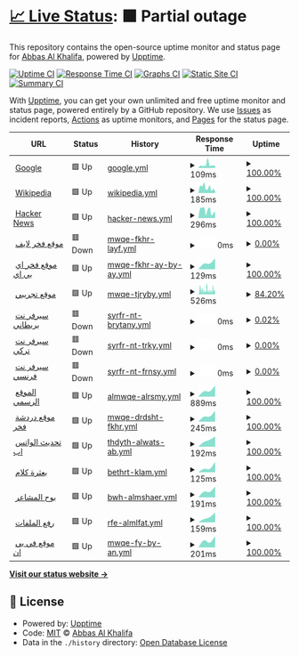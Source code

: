 # [📈 Live Status](https://info-devf5r.github.io/VPN): <!--live status--> **🟧 Partial outage**

This repository contains the open-source uptime monitor and status page for [Abbas Al Khalifa](http://www.devf5r.com/), powered by [Upptime](https://github.com/upptime/upptime).

[![Uptime CI](https://github.com/info-devf5r/VPN/workflows/Uptime%20CI/badge.svg)](https://github.com/info-devf5r/VPN/actions?query=workflow%3A%22Uptime+CI%22)
[![Response Time CI](https://github.com/info-devf5r/VPN/workflows/Response%20Time%20CI/badge.svg)](https://github.com/info-devf5r/VPN/actions?query=workflow%3A%22Response+Time+CI%22)
[![Graphs CI](https://github.com/info-devf5r/VPN/workflows/Graphs%20CI/badge.svg)](https://github.com/info-devf5r/VPN/actions?query=workflow%3A%22Graphs+CI%22)
[![Static Site CI](https://github.com/info-devf5r/VPN/workflows/Static%20Site%20CI/badge.svg)](https://github.com/info-devf5r/VPN/actions?query=workflow%3A%22Static+Site+CI%22)
[![Summary CI](https://github.com/info-devf5r/VPN/workflows/Summary%20CI/badge.svg)](https://github.com/info-devf5r/VPN/actions?query=workflow%3A%22Summary+CI%22)

With [Upptime](https://upptime.js.org), you can get your own unlimited and free uptime monitor and status page, powered entirely by a GitHub repository. We use [Issues](https://github.com/info-devf5r/VPN/issues) as incident reports, [Actions](https://github.com/info-devf5r/VPN/actions) as uptime monitors, and [Pages](https://info-devf5r.github.io/VPN) for the status page.

<!--start: status pages-->
<!-- This summary is generated by Upptime (https://github.com/upptime/upptime) -->
<!-- Do not edit this manually, your changes will be overwritten -->
<!-- prettier-ignore -->
| URL | Status | History | Response Time | Uptime |
| --- | ------ | ------- | ------------- | ------ |
| <img alt="" src="https://icons.duckduckgo.com/ip3/www.google.com.ico" height="13"> [Google](https://www.google.com) | 🟩 Up | [google.yml](https://github.com/info-devf5r/VPN/commits/HEAD/history/google.yml) | <details><summary><img alt="Response time graph" src="./graphs/google/response-time-week.png" height="20"> 109ms</summary><br><a href="https://info-devf5r.github.io/VPN/history/google"><img alt="Response time 109" src="https://img.shields.io/endpoint?url=https%3A%2F%2Fraw.githubusercontent.com%2Finfo-devf5r%2FVPN%2FHEAD%2Fapi%2Fgoogle%2Fresponse-time.json"></a><br><a href="https://info-devf5r.github.io/VPN/history/google"><img alt="24-hour response time 76" src="https://img.shields.io/endpoint?url=https%3A%2F%2Fraw.githubusercontent.com%2Finfo-devf5r%2FVPN%2FHEAD%2Fapi%2Fgoogle%2Fresponse-time-day.json"></a><br><a href="https://info-devf5r.github.io/VPN/history/google"><img alt="7-day response time 109" src="https://img.shields.io/endpoint?url=https%3A%2F%2Fraw.githubusercontent.com%2Finfo-devf5r%2FVPN%2FHEAD%2Fapi%2Fgoogle%2Fresponse-time-week.json"></a><br><a href="https://info-devf5r.github.io/VPN/history/google"><img alt="30-day response time 109" src="https://img.shields.io/endpoint?url=https%3A%2F%2Fraw.githubusercontent.com%2Finfo-devf5r%2FVPN%2FHEAD%2Fapi%2Fgoogle%2Fresponse-time-month.json"></a><br><a href="https://info-devf5r.github.io/VPN/history/google"><img alt="1-year response time 109" src="https://img.shields.io/endpoint?url=https%3A%2F%2Fraw.githubusercontent.com%2Finfo-devf5r%2FVPN%2FHEAD%2Fapi%2Fgoogle%2Fresponse-time-year.json"></a></details> | <details><summary><a href="https://info-devf5r.github.io/VPN/history/google">100.00%</a></summary><a href="https://info-devf5r.github.io/VPN/history/google"><img alt="All-time uptime 100.00%" src="https://img.shields.io/endpoint?url=https%3A%2F%2Fraw.githubusercontent.com%2Finfo-devf5r%2FVPN%2FHEAD%2Fapi%2Fgoogle%2Fuptime.json"></a><br><a href="https://info-devf5r.github.io/VPN/history/google"><img alt="24-hour uptime 100.00%" src="https://img.shields.io/endpoint?url=https%3A%2F%2Fraw.githubusercontent.com%2Finfo-devf5r%2FVPN%2FHEAD%2Fapi%2Fgoogle%2Fuptime-day.json"></a><br><a href="https://info-devf5r.github.io/VPN/history/google"><img alt="7-day uptime 100.00%" src="https://img.shields.io/endpoint?url=https%3A%2F%2Fraw.githubusercontent.com%2Finfo-devf5r%2FVPN%2FHEAD%2Fapi%2Fgoogle%2Fuptime-week.json"></a><br><a href="https://info-devf5r.github.io/VPN/history/google"><img alt="30-day uptime 100.00%" src="https://img.shields.io/endpoint?url=https%3A%2F%2Fraw.githubusercontent.com%2Finfo-devf5r%2FVPN%2FHEAD%2Fapi%2Fgoogle%2Fuptime-month.json"></a><br><a href="https://info-devf5r.github.io/VPN/history/google"><img alt="1-year uptime 100.00%" src="https://img.shields.io/endpoint?url=https%3A%2F%2Fraw.githubusercontent.com%2Finfo-devf5r%2FVPN%2FHEAD%2Fapi%2Fgoogle%2Fuptime-year.json"></a></details>
| <img alt="" src="https://icons.duckduckgo.com/ip3/en.wikipedia.org.ico" height="13"> [Wikipedia](https://en.wikipedia.org) | 🟩 Up | [wikipedia.yml](https://github.com/info-devf5r/VPN/commits/HEAD/history/wikipedia.yml) | <details><summary><img alt="Response time graph" src="./graphs/wikipedia/response-time-week.png" height="20"> 185ms</summary><br><a href="https://info-devf5r.github.io/VPN/history/wikipedia"><img alt="Response time 185" src="https://img.shields.io/endpoint?url=https%3A%2F%2Fraw.githubusercontent.com%2Finfo-devf5r%2FVPN%2FHEAD%2Fapi%2Fwikipedia%2Fresponse-time.json"></a><br><a href="https://info-devf5r.github.io/VPN/history/wikipedia"><img alt="24-hour response time 74" src="https://img.shields.io/endpoint?url=https%3A%2F%2Fraw.githubusercontent.com%2Finfo-devf5r%2FVPN%2FHEAD%2Fapi%2Fwikipedia%2Fresponse-time-day.json"></a><br><a href="https://info-devf5r.github.io/VPN/history/wikipedia"><img alt="7-day response time 185" src="https://img.shields.io/endpoint?url=https%3A%2F%2Fraw.githubusercontent.com%2Finfo-devf5r%2FVPN%2FHEAD%2Fapi%2Fwikipedia%2Fresponse-time-week.json"></a><br><a href="https://info-devf5r.github.io/VPN/history/wikipedia"><img alt="30-day response time 185" src="https://img.shields.io/endpoint?url=https%3A%2F%2Fraw.githubusercontent.com%2Finfo-devf5r%2FVPN%2FHEAD%2Fapi%2Fwikipedia%2Fresponse-time-month.json"></a><br><a href="https://info-devf5r.github.io/VPN/history/wikipedia"><img alt="1-year response time 185" src="https://img.shields.io/endpoint?url=https%3A%2F%2Fraw.githubusercontent.com%2Finfo-devf5r%2FVPN%2FHEAD%2Fapi%2Fwikipedia%2Fresponse-time-year.json"></a></details> | <details><summary><a href="https://info-devf5r.github.io/VPN/history/wikipedia">100.00%</a></summary><a href="https://info-devf5r.github.io/VPN/history/wikipedia"><img alt="All-time uptime 100.00%" src="https://img.shields.io/endpoint?url=https%3A%2F%2Fraw.githubusercontent.com%2Finfo-devf5r%2FVPN%2FHEAD%2Fapi%2Fwikipedia%2Fuptime.json"></a><br><a href="https://info-devf5r.github.io/VPN/history/wikipedia"><img alt="24-hour uptime 100.00%" src="https://img.shields.io/endpoint?url=https%3A%2F%2Fraw.githubusercontent.com%2Finfo-devf5r%2FVPN%2FHEAD%2Fapi%2Fwikipedia%2Fuptime-day.json"></a><br><a href="https://info-devf5r.github.io/VPN/history/wikipedia"><img alt="7-day uptime 100.00%" src="https://img.shields.io/endpoint?url=https%3A%2F%2Fraw.githubusercontent.com%2Finfo-devf5r%2FVPN%2FHEAD%2Fapi%2Fwikipedia%2Fuptime-week.json"></a><br><a href="https://info-devf5r.github.io/VPN/history/wikipedia"><img alt="30-day uptime 100.00%" src="https://img.shields.io/endpoint?url=https%3A%2F%2Fraw.githubusercontent.com%2Finfo-devf5r%2FVPN%2FHEAD%2Fapi%2Fwikipedia%2Fuptime-month.json"></a><br><a href="https://info-devf5r.github.io/VPN/history/wikipedia"><img alt="1-year uptime 100.00%" src="https://img.shields.io/endpoint?url=https%3A%2F%2Fraw.githubusercontent.com%2Finfo-devf5r%2FVPN%2FHEAD%2Fapi%2Fwikipedia%2Fuptime-year.json"></a></details>
| <img alt="" src="https://icons.duckduckgo.com/ip3/news.ycombinator.com.ico" height="13"> [Hacker News](https://news.ycombinator.com) | 🟩 Up | [hacker-news.yml](https://github.com/info-devf5r/VPN/commits/HEAD/history/hacker-news.yml) | <details><summary><img alt="Response time graph" src="./graphs/hacker-news/response-time-week.png" height="20"> 296ms</summary><br><a href="https://info-devf5r.github.io/VPN/history/hacker-news"><img alt="Response time 296" src="https://img.shields.io/endpoint?url=https%3A%2F%2Fraw.githubusercontent.com%2Finfo-devf5r%2FVPN%2FHEAD%2Fapi%2Fhacker-news%2Fresponse-time.json"></a><br><a href="https://info-devf5r.github.io/VPN/history/hacker-news"><img alt="24-hour response time 269" src="https://img.shields.io/endpoint?url=https%3A%2F%2Fraw.githubusercontent.com%2Finfo-devf5r%2FVPN%2FHEAD%2Fapi%2Fhacker-news%2Fresponse-time-day.json"></a><br><a href="https://info-devf5r.github.io/VPN/history/hacker-news"><img alt="7-day response time 296" src="https://img.shields.io/endpoint?url=https%3A%2F%2Fraw.githubusercontent.com%2Finfo-devf5r%2FVPN%2FHEAD%2Fapi%2Fhacker-news%2Fresponse-time-week.json"></a><br><a href="https://info-devf5r.github.io/VPN/history/hacker-news"><img alt="30-day response time 296" src="https://img.shields.io/endpoint?url=https%3A%2F%2Fraw.githubusercontent.com%2Finfo-devf5r%2FVPN%2FHEAD%2Fapi%2Fhacker-news%2Fresponse-time-month.json"></a><br><a href="https://info-devf5r.github.io/VPN/history/hacker-news"><img alt="1-year response time 296" src="https://img.shields.io/endpoint?url=https%3A%2F%2Fraw.githubusercontent.com%2Finfo-devf5r%2FVPN%2FHEAD%2Fapi%2Fhacker-news%2Fresponse-time-year.json"></a></details> | <details><summary><a href="https://info-devf5r.github.io/VPN/history/hacker-news">100.00%</a></summary><a href="https://info-devf5r.github.io/VPN/history/hacker-news"><img alt="All-time uptime 100.00%" src="https://img.shields.io/endpoint?url=https%3A%2F%2Fraw.githubusercontent.com%2Finfo-devf5r%2FVPN%2FHEAD%2Fapi%2Fhacker-news%2Fuptime.json"></a><br><a href="https://info-devf5r.github.io/VPN/history/hacker-news"><img alt="24-hour uptime 100.00%" src="https://img.shields.io/endpoint?url=https%3A%2F%2Fraw.githubusercontent.com%2Finfo-devf5r%2FVPN%2FHEAD%2Fapi%2Fhacker-news%2Fuptime-day.json"></a><br><a href="https://info-devf5r.github.io/VPN/history/hacker-news"><img alt="7-day uptime 100.00%" src="https://img.shields.io/endpoint?url=https%3A%2F%2Fraw.githubusercontent.com%2Finfo-devf5r%2FVPN%2FHEAD%2Fapi%2Fhacker-news%2Fuptime-week.json"></a><br><a href="https://info-devf5r.github.io/VPN/history/hacker-news"><img alt="30-day uptime 100.00%" src="https://img.shields.io/endpoint?url=https%3A%2F%2Fraw.githubusercontent.com%2Finfo-devf5r%2FVPN%2FHEAD%2Fapi%2Fhacker-news%2Fuptime-month.json"></a><br><a href="https://info-devf5r.github.io/VPN/history/hacker-news"><img alt="1-year uptime 100.00%" src="https://img.shields.io/endpoint?url=https%3A%2F%2Fraw.githubusercontent.com%2Finfo-devf5r%2FVPN%2FHEAD%2Fapi%2Fhacker-news%2Fuptime-year.json"></a></details>
| <img alt="" src="https://icons.duckduckgo.com/ip3/live.devf5r.com.ico" height="13"> [موقع فخر لايف](https://live.devf5r.com) | 🟥 Down | [mwqe-fkhr-layf.yml](https://github.com/info-devf5r/VPN/commits/HEAD/history/mwqe-fkhr-layf.yml) | <details><summary><img alt="Response time graph" src="./graphs/mwqe-fkhr-layf/response-time-week.png" height="20"> 0ms</summary><br><a href="https://info-devf5r.github.io/VPN/history/mwqe-fkhr-layf"><img alt="Response time 0" src="https://img.shields.io/endpoint?url=https%3A%2F%2Fraw.githubusercontent.com%2Finfo-devf5r%2FVPN%2FHEAD%2Fapi%2Fmwqe-fkhr-layf%2Fresponse-time.json"></a><br><a href="https://info-devf5r.github.io/VPN/history/mwqe-fkhr-layf"><img alt="24-hour response time 0" src="https://img.shields.io/endpoint?url=https%3A%2F%2Fraw.githubusercontent.com%2Finfo-devf5r%2FVPN%2FHEAD%2Fapi%2Fmwqe-fkhr-layf%2Fresponse-time-day.json"></a><br><a href="https://info-devf5r.github.io/VPN/history/mwqe-fkhr-layf"><img alt="7-day response time 0" src="https://img.shields.io/endpoint?url=https%3A%2F%2Fraw.githubusercontent.com%2Finfo-devf5r%2FVPN%2FHEAD%2Fapi%2Fmwqe-fkhr-layf%2Fresponse-time-week.json"></a><br><a href="https://info-devf5r.github.io/VPN/history/mwqe-fkhr-layf"><img alt="30-day response time 0" src="https://img.shields.io/endpoint?url=https%3A%2F%2Fraw.githubusercontent.com%2Finfo-devf5r%2FVPN%2FHEAD%2Fapi%2Fmwqe-fkhr-layf%2Fresponse-time-month.json"></a><br><a href="https://info-devf5r.github.io/VPN/history/mwqe-fkhr-layf"><img alt="1-year response time 0" src="https://img.shields.io/endpoint?url=https%3A%2F%2Fraw.githubusercontent.com%2Finfo-devf5r%2FVPN%2FHEAD%2Fapi%2Fmwqe-fkhr-layf%2Fresponse-time-year.json"></a></details> | <details><summary><a href="https://info-devf5r.github.io/VPN/history/mwqe-fkhr-layf">0.00%</a></summary><a href="https://info-devf5r.github.io/VPN/history/mwqe-fkhr-layf"><img alt="All-time uptime 0.00%" src="https://img.shields.io/endpoint?url=https%3A%2F%2Fraw.githubusercontent.com%2Finfo-devf5r%2FVPN%2FHEAD%2Fapi%2Fmwqe-fkhr-layf%2Fuptime.json"></a><br><a href="https://info-devf5r.github.io/VPN/history/mwqe-fkhr-layf"><img alt="24-hour uptime 0.00%" src="https://img.shields.io/endpoint?url=https%3A%2F%2Fraw.githubusercontent.com%2Finfo-devf5r%2FVPN%2FHEAD%2Fapi%2Fmwqe-fkhr-layf%2Fuptime-day.json"></a><br><a href="https://info-devf5r.github.io/VPN/history/mwqe-fkhr-layf"><img alt="7-day uptime 0.00%" src="https://img.shields.io/endpoint?url=https%3A%2F%2Fraw.githubusercontent.com%2Finfo-devf5r%2FVPN%2FHEAD%2Fapi%2Fmwqe-fkhr-layf%2Fuptime-week.json"></a><br><a href="https://info-devf5r.github.io/VPN/history/mwqe-fkhr-layf"><img alt="30-day uptime 0.00%" src="https://img.shields.io/endpoint?url=https%3A%2F%2Fraw.githubusercontent.com%2Finfo-devf5r%2FVPN%2FHEAD%2Fapi%2Fmwqe-fkhr-layf%2Fuptime-month.json"></a><br><a href="https://info-devf5r.github.io/VPN/history/mwqe-fkhr-layf"><img alt="1-year uptime 0.00%" src="https://img.shields.io/endpoint?url=https%3A%2F%2Fraw.githubusercontent.com%2Finfo-devf5r%2FVPN%2FHEAD%2Fapi%2Fmwqe-fkhr-layf%2Fuptime-year.json"></a></details>
| <img alt="" src="https://icons.duckduckgo.com/ip3/api.devf5r.com.ico" height="13"> [موقع فخر اي بي اي](http://api.devf5r.com) | 🟩 Up | [mwqe-fkhr-ay-by-ay.yml](https://github.com/info-devf5r/VPN/commits/HEAD/history/mwqe-fkhr-ay-by-ay.yml) | <details><summary><img alt="Response time graph" src="./graphs/mwqe-fkhr-ay-by-ay/response-time-week.png" height="20"> 129ms</summary><br><a href="https://info-devf5r.github.io/VPN/history/mwqe-fkhr-ay-by-ay"><img alt="Response time 129" src="https://img.shields.io/endpoint?url=https%3A%2F%2Fraw.githubusercontent.com%2Finfo-devf5r%2FVPN%2FHEAD%2Fapi%2Fmwqe-fkhr-ay-by-ay%2Fresponse-time.json"></a><br><a href="https://info-devf5r.github.io/VPN/history/mwqe-fkhr-ay-by-ay"><img alt="24-hour response time 191" src="https://img.shields.io/endpoint?url=https%3A%2F%2Fraw.githubusercontent.com%2Finfo-devf5r%2FVPN%2FHEAD%2Fapi%2Fmwqe-fkhr-ay-by-ay%2Fresponse-time-day.json"></a><br><a href="https://info-devf5r.github.io/VPN/history/mwqe-fkhr-ay-by-ay"><img alt="7-day response time 129" src="https://img.shields.io/endpoint?url=https%3A%2F%2Fraw.githubusercontent.com%2Finfo-devf5r%2FVPN%2FHEAD%2Fapi%2Fmwqe-fkhr-ay-by-ay%2Fresponse-time-week.json"></a><br><a href="https://info-devf5r.github.io/VPN/history/mwqe-fkhr-ay-by-ay"><img alt="30-day response time 129" src="https://img.shields.io/endpoint?url=https%3A%2F%2Fraw.githubusercontent.com%2Finfo-devf5r%2FVPN%2FHEAD%2Fapi%2Fmwqe-fkhr-ay-by-ay%2Fresponse-time-month.json"></a><br><a href="https://info-devf5r.github.io/VPN/history/mwqe-fkhr-ay-by-ay"><img alt="1-year response time 129" src="https://img.shields.io/endpoint?url=https%3A%2F%2Fraw.githubusercontent.com%2Finfo-devf5r%2FVPN%2FHEAD%2Fapi%2Fmwqe-fkhr-ay-by-ay%2Fresponse-time-year.json"></a></details> | <details><summary><a href="https://info-devf5r.github.io/VPN/history/mwqe-fkhr-ay-by-ay">100.00%</a></summary><a href="https://info-devf5r.github.io/VPN/history/mwqe-fkhr-ay-by-ay"><img alt="All-time uptime 100.00%" src="https://img.shields.io/endpoint?url=https%3A%2F%2Fraw.githubusercontent.com%2Finfo-devf5r%2FVPN%2FHEAD%2Fapi%2Fmwqe-fkhr-ay-by-ay%2Fuptime.json"></a><br><a href="https://info-devf5r.github.io/VPN/history/mwqe-fkhr-ay-by-ay"><img alt="24-hour uptime 100.00%" src="https://img.shields.io/endpoint?url=https%3A%2F%2Fraw.githubusercontent.com%2Finfo-devf5r%2FVPN%2FHEAD%2Fapi%2Fmwqe-fkhr-ay-by-ay%2Fuptime-day.json"></a><br><a href="https://info-devf5r.github.io/VPN/history/mwqe-fkhr-ay-by-ay"><img alt="7-day uptime 100.00%" src="https://img.shields.io/endpoint?url=https%3A%2F%2Fraw.githubusercontent.com%2Finfo-devf5r%2FVPN%2FHEAD%2Fapi%2Fmwqe-fkhr-ay-by-ay%2Fuptime-week.json"></a><br><a href="https://info-devf5r.github.io/VPN/history/mwqe-fkhr-ay-by-ay"><img alt="30-day uptime 100.00%" src="https://img.shields.io/endpoint?url=https%3A%2F%2Fraw.githubusercontent.com%2Finfo-devf5r%2FVPN%2FHEAD%2Fapi%2Fmwqe-fkhr-ay-by-ay%2Fuptime-month.json"></a><br><a href="https://info-devf5r.github.io/VPN/history/mwqe-fkhr-ay-by-ay"><img alt="1-year uptime 100.00%" src="https://img.shields.io/endpoint?url=https%3A%2F%2Fraw.githubusercontent.com%2Finfo-devf5r%2FVPN%2FHEAD%2Fapi%2Fmwqe-fkhr-ay-by-ay%2Fuptime-year.json"></a></details>
| <img alt="" src="https://icons.duckduckgo.com/ip3/www.nulled.to.ico" height="13"> [موقع تجريبي](https://www.nulled.to) | 🟩 Up | [mwqe-tjryby.yml](https://github.com/info-devf5r/VPN/commits/HEAD/history/mwqe-tjryby.yml) | <details><summary><img alt="Response time graph" src="./graphs/mwqe-tjryby/response-time-week.png" height="20"> 526ms</summary><br><a href="https://info-devf5r.github.io/VPN/history/mwqe-tjryby"><img alt="Response time 526" src="https://img.shields.io/endpoint?url=https%3A%2F%2Fraw.githubusercontent.com%2Finfo-devf5r%2FVPN%2FHEAD%2Fapi%2Fmwqe-tjryby%2Fresponse-time.json"></a><br><a href="https://info-devf5r.github.io/VPN/history/mwqe-tjryby"><img alt="24-hour response time 508" src="https://img.shields.io/endpoint?url=https%3A%2F%2Fraw.githubusercontent.com%2Finfo-devf5r%2FVPN%2FHEAD%2Fapi%2Fmwqe-tjryby%2Fresponse-time-day.json"></a><br><a href="https://info-devf5r.github.io/VPN/history/mwqe-tjryby"><img alt="7-day response time 526" src="https://img.shields.io/endpoint?url=https%3A%2F%2Fraw.githubusercontent.com%2Finfo-devf5r%2FVPN%2FHEAD%2Fapi%2Fmwqe-tjryby%2Fresponse-time-week.json"></a><br><a href="https://info-devf5r.github.io/VPN/history/mwqe-tjryby"><img alt="30-day response time 526" src="https://img.shields.io/endpoint?url=https%3A%2F%2Fraw.githubusercontent.com%2Finfo-devf5r%2FVPN%2FHEAD%2Fapi%2Fmwqe-tjryby%2Fresponse-time-month.json"></a><br><a href="https://info-devf5r.github.io/VPN/history/mwqe-tjryby"><img alt="1-year response time 526" src="https://img.shields.io/endpoint?url=https%3A%2F%2Fraw.githubusercontent.com%2Finfo-devf5r%2FVPN%2FHEAD%2Fapi%2Fmwqe-tjryby%2Fresponse-time-year.json"></a></details> | <details><summary><a href="https://info-devf5r.github.io/VPN/history/mwqe-tjryby">84.20%</a></summary><a href="https://info-devf5r.github.io/VPN/history/mwqe-tjryby"><img alt="All-time uptime 84.20%" src="https://img.shields.io/endpoint?url=https%3A%2F%2Fraw.githubusercontent.com%2Finfo-devf5r%2FVPN%2FHEAD%2Fapi%2Fmwqe-tjryby%2Fuptime.json"></a><br><a href="https://info-devf5r.github.io/VPN/history/mwqe-tjryby"><img alt="24-hour uptime 80.17%" src="https://img.shields.io/endpoint?url=https%3A%2F%2Fraw.githubusercontent.com%2Finfo-devf5r%2FVPN%2FHEAD%2Fapi%2Fmwqe-tjryby%2Fuptime-day.json"></a><br><a href="https://info-devf5r.github.io/VPN/history/mwqe-tjryby"><img alt="7-day uptime 84.20%" src="https://img.shields.io/endpoint?url=https%3A%2F%2Fraw.githubusercontent.com%2Finfo-devf5r%2FVPN%2FHEAD%2Fapi%2Fmwqe-tjryby%2Fuptime-week.json"></a><br><a href="https://info-devf5r.github.io/VPN/history/mwqe-tjryby"><img alt="30-day uptime 84.20%" src="https://img.shields.io/endpoint?url=https%3A%2F%2Fraw.githubusercontent.com%2Finfo-devf5r%2FVPN%2FHEAD%2Fapi%2Fmwqe-tjryby%2Fuptime-month.json"></a><br><a href="https://info-devf5r.github.io/VPN/history/mwqe-tjryby"><img alt="1-year uptime 84.20%" src="https://img.shields.io/endpoint?url=https%3A%2F%2Fraw.githubusercontent.com%2Finfo-devf5r%2FVPN%2FHEAD%2Fapi%2Fmwqe-tjryby%2Fuptime-year.json"></a></details>
| <img alt="" src="https://icons.duckduckgo.com/ip3/uk.vpn.devf5r.com.ico" height="13"> [سيرفر نت بريطاني](http://uk.vpn.devf5r.com) | 🟥 Down | [syrfr-nt-brytany.yml](https://github.com/info-devf5r/VPN/commits/HEAD/history/syrfr-nt-brytany.yml) | <details><summary><img alt="Response time graph" src="./graphs/syrfr-nt-brytany/response-time-week.png" height="20"> 0ms</summary><br><a href="https://info-devf5r.github.io/VPN/history/syrfr-nt-brytany"><img alt="Response time 0" src="https://img.shields.io/endpoint?url=https%3A%2F%2Fraw.githubusercontent.com%2Finfo-devf5r%2FVPN%2FHEAD%2Fapi%2Fsyrfr-nt-brytany%2Fresponse-time.json"></a><br><a href="https://info-devf5r.github.io/VPN/history/syrfr-nt-brytany"><img alt="24-hour response time 0" src="https://img.shields.io/endpoint?url=https%3A%2F%2Fraw.githubusercontent.com%2Finfo-devf5r%2FVPN%2FHEAD%2Fapi%2Fsyrfr-nt-brytany%2Fresponse-time-day.json"></a><br><a href="https://info-devf5r.github.io/VPN/history/syrfr-nt-brytany"><img alt="7-day response time 0" src="https://img.shields.io/endpoint?url=https%3A%2F%2Fraw.githubusercontent.com%2Finfo-devf5r%2FVPN%2FHEAD%2Fapi%2Fsyrfr-nt-brytany%2Fresponse-time-week.json"></a><br><a href="https://info-devf5r.github.io/VPN/history/syrfr-nt-brytany"><img alt="30-day response time 0" src="https://img.shields.io/endpoint?url=https%3A%2F%2Fraw.githubusercontent.com%2Finfo-devf5r%2FVPN%2FHEAD%2Fapi%2Fsyrfr-nt-brytany%2Fresponse-time-month.json"></a><br><a href="https://info-devf5r.github.io/VPN/history/syrfr-nt-brytany"><img alt="1-year response time 0" src="https://img.shields.io/endpoint?url=https%3A%2F%2Fraw.githubusercontent.com%2Finfo-devf5r%2FVPN%2FHEAD%2Fapi%2Fsyrfr-nt-brytany%2Fresponse-time-year.json"></a></details> | <details><summary><a href="https://info-devf5r.github.io/VPN/history/syrfr-nt-brytany">0.02%</a></summary><a href="https://info-devf5r.github.io/VPN/history/syrfr-nt-brytany"><img alt="All-time uptime 0.02%" src="https://img.shields.io/endpoint?url=https%3A%2F%2Fraw.githubusercontent.com%2Finfo-devf5r%2FVPN%2FHEAD%2Fapi%2Fsyrfr-nt-brytany%2Fuptime.json"></a><br><a href="https://info-devf5r.github.io/VPN/history/syrfr-nt-brytany"><img alt="24-hour uptime 0.00%" src="https://img.shields.io/endpoint?url=https%3A%2F%2Fraw.githubusercontent.com%2Finfo-devf5r%2FVPN%2FHEAD%2Fapi%2Fsyrfr-nt-brytany%2Fuptime-day.json"></a><br><a href="https://info-devf5r.github.io/VPN/history/syrfr-nt-brytany"><img alt="7-day uptime 0.02%" src="https://img.shields.io/endpoint?url=https%3A%2F%2Fraw.githubusercontent.com%2Finfo-devf5r%2FVPN%2FHEAD%2Fapi%2Fsyrfr-nt-brytany%2Fuptime-week.json"></a><br><a href="https://info-devf5r.github.io/VPN/history/syrfr-nt-brytany"><img alt="30-day uptime 0.02%" src="https://img.shields.io/endpoint?url=https%3A%2F%2Fraw.githubusercontent.com%2Finfo-devf5r%2FVPN%2FHEAD%2Fapi%2Fsyrfr-nt-brytany%2Fuptime-month.json"></a><br><a href="https://info-devf5r.github.io/VPN/history/syrfr-nt-brytany"><img alt="1-year uptime 0.02%" src="https://img.shields.io/endpoint?url=https%3A%2F%2Fraw.githubusercontent.com%2Finfo-devf5r%2FVPN%2FHEAD%2Fapi%2Fsyrfr-nt-brytany%2Fuptime-year.json"></a></details>
| <img alt="" src="https://icons.duckduckgo.com/ip3/tr.vpn.devf5r.com.ico" height="13"> [سيرفر نت تركي](http://tr.vpn.devf5r.com) | 🟥 Down | [syrfr-nt-trky.yml](https://github.com/info-devf5r/VPN/commits/HEAD/history/syrfr-nt-trky.yml) | <details><summary><img alt="Response time graph" src="./graphs/syrfr-nt-trky/response-time-week.png" height="20"> 0ms</summary><br><a href="https://info-devf5r.github.io/VPN/history/syrfr-nt-trky"><img alt="Response time 0" src="https://img.shields.io/endpoint?url=https%3A%2F%2Fraw.githubusercontent.com%2Finfo-devf5r%2FVPN%2FHEAD%2Fapi%2Fsyrfr-nt-trky%2Fresponse-time.json"></a><br><a href="https://info-devf5r.github.io/VPN/history/syrfr-nt-trky"><img alt="24-hour response time 0" src="https://img.shields.io/endpoint?url=https%3A%2F%2Fraw.githubusercontent.com%2Finfo-devf5r%2FVPN%2FHEAD%2Fapi%2Fsyrfr-nt-trky%2Fresponse-time-day.json"></a><br><a href="https://info-devf5r.github.io/VPN/history/syrfr-nt-trky"><img alt="7-day response time 0" src="https://img.shields.io/endpoint?url=https%3A%2F%2Fraw.githubusercontent.com%2Finfo-devf5r%2FVPN%2FHEAD%2Fapi%2Fsyrfr-nt-trky%2Fresponse-time-week.json"></a><br><a href="https://info-devf5r.github.io/VPN/history/syrfr-nt-trky"><img alt="30-day response time 0" src="https://img.shields.io/endpoint?url=https%3A%2F%2Fraw.githubusercontent.com%2Finfo-devf5r%2FVPN%2FHEAD%2Fapi%2Fsyrfr-nt-trky%2Fresponse-time-month.json"></a><br><a href="https://info-devf5r.github.io/VPN/history/syrfr-nt-trky"><img alt="1-year response time 0" src="https://img.shields.io/endpoint?url=https%3A%2F%2Fraw.githubusercontent.com%2Finfo-devf5r%2FVPN%2FHEAD%2Fapi%2Fsyrfr-nt-trky%2Fresponse-time-year.json"></a></details> | <details><summary><a href="https://info-devf5r.github.io/VPN/history/syrfr-nt-trky">0.00%</a></summary><a href="https://info-devf5r.github.io/VPN/history/syrfr-nt-trky"><img alt="All-time uptime 0.00%" src="https://img.shields.io/endpoint?url=https%3A%2F%2Fraw.githubusercontent.com%2Finfo-devf5r%2FVPN%2FHEAD%2Fapi%2Fsyrfr-nt-trky%2Fuptime.json"></a><br><a href="https://info-devf5r.github.io/VPN/history/syrfr-nt-trky"><img alt="24-hour uptime 0.00%" src="https://img.shields.io/endpoint?url=https%3A%2F%2Fraw.githubusercontent.com%2Finfo-devf5r%2FVPN%2FHEAD%2Fapi%2Fsyrfr-nt-trky%2Fuptime-day.json"></a><br><a href="https://info-devf5r.github.io/VPN/history/syrfr-nt-trky"><img alt="7-day uptime 0.00%" src="https://img.shields.io/endpoint?url=https%3A%2F%2Fraw.githubusercontent.com%2Finfo-devf5r%2FVPN%2FHEAD%2Fapi%2Fsyrfr-nt-trky%2Fuptime-week.json"></a><br><a href="https://info-devf5r.github.io/VPN/history/syrfr-nt-trky"><img alt="30-day uptime 0.00%" src="https://img.shields.io/endpoint?url=https%3A%2F%2Fraw.githubusercontent.com%2Finfo-devf5r%2FVPN%2FHEAD%2Fapi%2Fsyrfr-nt-trky%2Fuptime-month.json"></a><br><a href="https://info-devf5r.github.io/VPN/history/syrfr-nt-trky"><img alt="1-year uptime 0.00%" src="https://img.shields.io/endpoint?url=https%3A%2F%2Fraw.githubusercontent.com%2Finfo-devf5r%2FVPN%2FHEAD%2Fapi%2Fsyrfr-nt-trky%2Fuptime-year.json"></a></details>
| <img alt="" src="https://icons.duckduckgo.com/ip3/fr.vpn.devf5r.com.ico" height="13"> [سيرفر نت فرنسي](http://fr.vpn.devf5r.com) | 🟥 Down | [syrfr-nt-frnsy.yml](https://github.com/info-devf5r/VPN/commits/HEAD/history/syrfr-nt-frnsy.yml) | <details><summary><img alt="Response time graph" src="./graphs/syrfr-nt-frnsy/response-time-week.png" height="20"> 0ms</summary><br><a href="https://info-devf5r.github.io/VPN/history/syrfr-nt-frnsy"><img alt="Response time 0" src="https://img.shields.io/endpoint?url=https%3A%2F%2Fraw.githubusercontent.com%2Finfo-devf5r%2FVPN%2FHEAD%2Fapi%2Fsyrfr-nt-frnsy%2Fresponse-time.json"></a><br><a href="https://info-devf5r.github.io/VPN/history/syrfr-nt-frnsy"><img alt="24-hour response time 0" src="https://img.shields.io/endpoint?url=https%3A%2F%2Fraw.githubusercontent.com%2Finfo-devf5r%2FVPN%2FHEAD%2Fapi%2Fsyrfr-nt-frnsy%2Fresponse-time-day.json"></a><br><a href="https://info-devf5r.github.io/VPN/history/syrfr-nt-frnsy"><img alt="7-day response time 0" src="https://img.shields.io/endpoint?url=https%3A%2F%2Fraw.githubusercontent.com%2Finfo-devf5r%2FVPN%2FHEAD%2Fapi%2Fsyrfr-nt-frnsy%2Fresponse-time-week.json"></a><br><a href="https://info-devf5r.github.io/VPN/history/syrfr-nt-frnsy"><img alt="30-day response time 0" src="https://img.shields.io/endpoint?url=https%3A%2F%2Fraw.githubusercontent.com%2Finfo-devf5r%2FVPN%2FHEAD%2Fapi%2Fsyrfr-nt-frnsy%2Fresponse-time-month.json"></a><br><a href="https://info-devf5r.github.io/VPN/history/syrfr-nt-frnsy"><img alt="1-year response time 0" src="https://img.shields.io/endpoint?url=https%3A%2F%2Fraw.githubusercontent.com%2Finfo-devf5r%2FVPN%2FHEAD%2Fapi%2Fsyrfr-nt-frnsy%2Fresponse-time-year.json"></a></details> | <details><summary><a href="https://info-devf5r.github.io/VPN/history/syrfr-nt-frnsy">0.00%</a></summary><a href="https://info-devf5r.github.io/VPN/history/syrfr-nt-frnsy"><img alt="All-time uptime 0.00%" src="https://img.shields.io/endpoint?url=https%3A%2F%2Fraw.githubusercontent.com%2Finfo-devf5r%2FVPN%2FHEAD%2Fapi%2Fsyrfr-nt-frnsy%2Fuptime.json"></a><br><a href="https://info-devf5r.github.io/VPN/history/syrfr-nt-frnsy"><img alt="24-hour uptime 0.00%" src="https://img.shields.io/endpoint?url=https%3A%2F%2Fraw.githubusercontent.com%2Finfo-devf5r%2FVPN%2FHEAD%2Fapi%2Fsyrfr-nt-frnsy%2Fuptime-day.json"></a><br><a href="https://info-devf5r.github.io/VPN/history/syrfr-nt-frnsy"><img alt="7-day uptime 0.00%" src="https://img.shields.io/endpoint?url=https%3A%2F%2Fraw.githubusercontent.com%2Finfo-devf5r%2FVPN%2FHEAD%2Fapi%2Fsyrfr-nt-frnsy%2Fuptime-week.json"></a><br><a href="https://info-devf5r.github.io/VPN/history/syrfr-nt-frnsy"><img alt="30-day uptime 0.00%" src="https://img.shields.io/endpoint?url=https%3A%2F%2Fraw.githubusercontent.com%2Finfo-devf5r%2FVPN%2FHEAD%2Fapi%2Fsyrfr-nt-frnsy%2Fuptime-month.json"></a><br><a href="https://info-devf5r.github.io/VPN/history/syrfr-nt-frnsy"><img alt="1-year uptime 0.00%" src="https://img.shields.io/endpoint?url=https%3A%2F%2Fraw.githubusercontent.com%2Finfo-devf5r%2FVPN%2FHEAD%2Fapi%2Fsyrfr-nt-frnsy%2Fuptime-year.json"></a></details>
| <img alt="" src="https://icons.duckduckgo.com/ip3/devf5r.com.ico" height="13"> [الموقع الرسمي](https://devf5r.com) | 🟩 Up | [almwqe-alrsmy.yml](https://github.com/info-devf5r/VPN/commits/HEAD/history/almwqe-alrsmy.yml) | <details><summary><img alt="Response time graph" src="./graphs/almwqe-alrsmy/response-time-week.png" height="20"> 889ms</summary><br><a href="https://info-devf5r.github.io/VPN/history/almwqe-alrsmy"><img alt="Response time 889" src="https://img.shields.io/endpoint?url=https%3A%2F%2Fraw.githubusercontent.com%2Finfo-devf5r%2FVPN%2FHEAD%2Fapi%2Falmwqe-alrsmy%2Fresponse-time.json"></a><br><a href="https://info-devf5r.github.io/VPN/history/almwqe-alrsmy"><img alt="24-hour response time 1362" src="https://img.shields.io/endpoint?url=https%3A%2F%2Fraw.githubusercontent.com%2Finfo-devf5r%2FVPN%2FHEAD%2Fapi%2Falmwqe-alrsmy%2Fresponse-time-day.json"></a><br><a href="https://info-devf5r.github.io/VPN/history/almwqe-alrsmy"><img alt="7-day response time 889" src="https://img.shields.io/endpoint?url=https%3A%2F%2Fraw.githubusercontent.com%2Finfo-devf5r%2FVPN%2FHEAD%2Fapi%2Falmwqe-alrsmy%2Fresponse-time-week.json"></a><br><a href="https://info-devf5r.github.io/VPN/history/almwqe-alrsmy"><img alt="30-day response time 889" src="https://img.shields.io/endpoint?url=https%3A%2F%2Fraw.githubusercontent.com%2Finfo-devf5r%2FVPN%2FHEAD%2Fapi%2Falmwqe-alrsmy%2Fresponse-time-month.json"></a><br><a href="https://info-devf5r.github.io/VPN/history/almwqe-alrsmy"><img alt="1-year response time 889" src="https://img.shields.io/endpoint?url=https%3A%2F%2Fraw.githubusercontent.com%2Finfo-devf5r%2FVPN%2FHEAD%2Fapi%2Falmwqe-alrsmy%2Fresponse-time-year.json"></a></details> | <details><summary><a href="https://info-devf5r.github.io/VPN/history/almwqe-alrsmy">100.00%</a></summary><a href="https://info-devf5r.github.io/VPN/history/almwqe-alrsmy"><img alt="All-time uptime 100.00%" src="https://img.shields.io/endpoint?url=https%3A%2F%2Fraw.githubusercontent.com%2Finfo-devf5r%2FVPN%2FHEAD%2Fapi%2Falmwqe-alrsmy%2Fuptime.json"></a><br><a href="https://info-devf5r.github.io/VPN/history/almwqe-alrsmy"><img alt="24-hour uptime 100.00%" src="https://img.shields.io/endpoint?url=https%3A%2F%2Fraw.githubusercontent.com%2Finfo-devf5r%2FVPN%2FHEAD%2Fapi%2Falmwqe-alrsmy%2Fuptime-day.json"></a><br><a href="https://info-devf5r.github.io/VPN/history/almwqe-alrsmy"><img alt="7-day uptime 100.00%" src="https://img.shields.io/endpoint?url=https%3A%2F%2Fraw.githubusercontent.com%2Finfo-devf5r%2FVPN%2FHEAD%2Fapi%2Falmwqe-alrsmy%2Fuptime-week.json"></a><br><a href="https://info-devf5r.github.io/VPN/history/almwqe-alrsmy"><img alt="30-day uptime 100.00%" src="https://img.shields.io/endpoint?url=https%3A%2F%2Fraw.githubusercontent.com%2Finfo-devf5r%2FVPN%2FHEAD%2Fapi%2Falmwqe-alrsmy%2Fuptime-month.json"></a><br><a href="https://info-devf5r.github.io/VPN/history/almwqe-alrsmy"><img alt="1-year uptime 100.00%" src="https://img.shields.io/endpoint?url=https%3A%2F%2Fraw.githubusercontent.com%2Finfo-devf5r%2FVPN%2FHEAD%2Fapi%2Falmwqe-alrsmy%2Fuptime-year.json"></a></details>
| <img alt="" src="https://icons.duckduckgo.com/ip3/chat.devf5r.com.ico" height="13"> [موقع دردشة فخر](https://chat.devf5r.com) | 🟩 Up | [mwqe-drdsht-fkhr.yml](https://github.com/info-devf5r/VPN/commits/HEAD/history/mwqe-drdsht-fkhr.yml) | <details><summary><img alt="Response time graph" src="./graphs/mwqe-drdsht-fkhr/response-time-week.png" height="20"> 245ms</summary><br><a href="https://info-devf5r.github.io/VPN/history/mwqe-drdsht-fkhr"><img alt="Response time 245" src="https://img.shields.io/endpoint?url=https%3A%2F%2Fraw.githubusercontent.com%2Finfo-devf5r%2FVPN%2FHEAD%2Fapi%2Fmwqe-drdsht-fkhr%2Fresponse-time.json"></a><br><a href="https://info-devf5r.github.io/VPN/history/mwqe-drdsht-fkhr"><img alt="24-hour response time 380" src="https://img.shields.io/endpoint?url=https%3A%2F%2Fraw.githubusercontent.com%2Finfo-devf5r%2FVPN%2FHEAD%2Fapi%2Fmwqe-drdsht-fkhr%2Fresponse-time-day.json"></a><br><a href="https://info-devf5r.github.io/VPN/history/mwqe-drdsht-fkhr"><img alt="7-day response time 245" src="https://img.shields.io/endpoint?url=https%3A%2F%2Fraw.githubusercontent.com%2Finfo-devf5r%2FVPN%2FHEAD%2Fapi%2Fmwqe-drdsht-fkhr%2Fresponse-time-week.json"></a><br><a href="https://info-devf5r.github.io/VPN/history/mwqe-drdsht-fkhr"><img alt="30-day response time 245" src="https://img.shields.io/endpoint?url=https%3A%2F%2Fraw.githubusercontent.com%2Finfo-devf5r%2FVPN%2FHEAD%2Fapi%2Fmwqe-drdsht-fkhr%2Fresponse-time-month.json"></a><br><a href="https://info-devf5r.github.io/VPN/history/mwqe-drdsht-fkhr"><img alt="1-year response time 245" src="https://img.shields.io/endpoint?url=https%3A%2F%2Fraw.githubusercontent.com%2Finfo-devf5r%2FVPN%2FHEAD%2Fapi%2Fmwqe-drdsht-fkhr%2Fresponse-time-year.json"></a></details> | <details><summary><a href="https://info-devf5r.github.io/VPN/history/mwqe-drdsht-fkhr">100.00%</a></summary><a href="https://info-devf5r.github.io/VPN/history/mwqe-drdsht-fkhr"><img alt="All-time uptime 100.00%" src="https://img.shields.io/endpoint?url=https%3A%2F%2Fraw.githubusercontent.com%2Finfo-devf5r%2FVPN%2FHEAD%2Fapi%2Fmwqe-drdsht-fkhr%2Fuptime.json"></a><br><a href="https://info-devf5r.github.io/VPN/history/mwqe-drdsht-fkhr"><img alt="24-hour uptime 100.00%" src="https://img.shields.io/endpoint?url=https%3A%2F%2Fraw.githubusercontent.com%2Finfo-devf5r%2FVPN%2FHEAD%2Fapi%2Fmwqe-drdsht-fkhr%2Fuptime-day.json"></a><br><a href="https://info-devf5r.github.io/VPN/history/mwqe-drdsht-fkhr"><img alt="7-day uptime 100.00%" src="https://img.shields.io/endpoint?url=https%3A%2F%2Fraw.githubusercontent.com%2Finfo-devf5r%2FVPN%2FHEAD%2Fapi%2Fmwqe-drdsht-fkhr%2Fuptime-week.json"></a><br><a href="https://info-devf5r.github.io/VPN/history/mwqe-drdsht-fkhr"><img alt="30-day uptime 100.00%" src="https://img.shields.io/endpoint?url=https%3A%2F%2Fraw.githubusercontent.com%2Finfo-devf5r%2FVPN%2FHEAD%2Fapi%2Fmwqe-drdsht-fkhr%2Fuptime-month.json"></a><br><a href="https://info-devf5r.github.io/VPN/history/mwqe-drdsht-fkhr"><img alt="1-year uptime 100.00%" src="https://img.shields.io/endpoint?url=https%3A%2F%2Fraw.githubusercontent.com%2Finfo-devf5r%2FVPN%2FHEAD%2Fapi%2Fmwqe-drdsht-fkhr%2Fuptime-year.json"></a></details>
| <img alt="" src="https://icons.duckduckgo.com/ip3/update.devf5r.com.ico" height="13"> [تحديث الواتس اب](https://update.devf5r.com) | 🟩 Up | [thdyth-alwats-ab.yml](https://github.com/info-devf5r/VPN/commits/HEAD/history/thdyth-alwats-ab.yml) | <details><summary><img alt="Response time graph" src="./graphs/thdyth-alwats-ab/response-time-week.png" height="20"> 192ms</summary><br><a href="https://info-devf5r.github.io/VPN/history/thdyth-alwats-ab"><img alt="Response time 192" src="https://img.shields.io/endpoint?url=https%3A%2F%2Fraw.githubusercontent.com%2Finfo-devf5r%2FVPN%2FHEAD%2Fapi%2Fthdyth-alwats-ab%2Fresponse-time.json"></a><br><a href="https://info-devf5r.github.io/VPN/history/thdyth-alwats-ab"><img alt="24-hour response time 271" src="https://img.shields.io/endpoint?url=https%3A%2F%2Fraw.githubusercontent.com%2Finfo-devf5r%2FVPN%2FHEAD%2Fapi%2Fthdyth-alwats-ab%2Fresponse-time-day.json"></a><br><a href="https://info-devf5r.github.io/VPN/history/thdyth-alwats-ab"><img alt="7-day response time 192" src="https://img.shields.io/endpoint?url=https%3A%2F%2Fraw.githubusercontent.com%2Finfo-devf5r%2FVPN%2FHEAD%2Fapi%2Fthdyth-alwats-ab%2Fresponse-time-week.json"></a><br><a href="https://info-devf5r.github.io/VPN/history/thdyth-alwats-ab"><img alt="30-day response time 192" src="https://img.shields.io/endpoint?url=https%3A%2F%2Fraw.githubusercontent.com%2Finfo-devf5r%2FVPN%2FHEAD%2Fapi%2Fthdyth-alwats-ab%2Fresponse-time-month.json"></a><br><a href="https://info-devf5r.github.io/VPN/history/thdyth-alwats-ab"><img alt="1-year response time 192" src="https://img.shields.io/endpoint?url=https%3A%2F%2Fraw.githubusercontent.com%2Finfo-devf5r%2FVPN%2FHEAD%2Fapi%2Fthdyth-alwats-ab%2Fresponse-time-year.json"></a></details> | <details><summary><a href="https://info-devf5r.github.io/VPN/history/thdyth-alwats-ab">100.00%</a></summary><a href="https://info-devf5r.github.io/VPN/history/thdyth-alwats-ab"><img alt="All-time uptime 100.00%" src="https://img.shields.io/endpoint?url=https%3A%2F%2Fraw.githubusercontent.com%2Finfo-devf5r%2FVPN%2FHEAD%2Fapi%2Fthdyth-alwats-ab%2Fuptime.json"></a><br><a href="https://info-devf5r.github.io/VPN/history/thdyth-alwats-ab"><img alt="24-hour uptime 100.00%" src="https://img.shields.io/endpoint?url=https%3A%2F%2Fraw.githubusercontent.com%2Finfo-devf5r%2FVPN%2FHEAD%2Fapi%2Fthdyth-alwats-ab%2Fuptime-day.json"></a><br><a href="https://info-devf5r.github.io/VPN/history/thdyth-alwats-ab"><img alt="7-day uptime 100.00%" src="https://img.shields.io/endpoint?url=https%3A%2F%2Fraw.githubusercontent.com%2Finfo-devf5r%2FVPN%2FHEAD%2Fapi%2Fthdyth-alwats-ab%2Fuptime-week.json"></a><br><a href="https://info-devf5r.github.io/VPN/history/thdyth-alwats-ab"><img alt="30-day uptime 100.00%" src="https://img.shields.io/endpoint?url=https%3A%2F%2Fraw.githubusercontent.com%2Finfo-devf5r%2FVPN%2FHEAD%2Fapi%2Fthdyth-alwats-ab%2Fuptime-month.json"></a><br><a href="https://info-devf5r.github.io/VPN/history/thdyth-alwats-ab"><img alt="1-year uptime 100.00%" src="https://img.shields.io/endpoint?url=https%3A%2F%2Fraw.githubusercontent.com%2Finfo-devf5r%2FVPN%2FHEAD%2Fapi%2Fthdyth-alwats-ab%2Fuptime-year.json"></a></details>
| <img alt="" src="https://icons.duckduckgo.com/ip3/kalam.devf5r.com.ico" height="13"> [بعثرة كلام](https://kalam.devf5r.com) | 🟩 Up | [bethrt-klam.yml](https://github.com/info-devf5r/VPN/commits/HEAD/history/bethrt-klam.yml) | <details><summary><img alt="Response time graph" src="./graphs/bethrt-klam/response-time-week.png" height="20"> 125ms</summary><br><a href="https://info-devf5r.github.io/VPN/history/bethrt-klam"><img alt="Response time 125" src="https://img.shields.io/endpoint?url=https%3A%2F%2Fraw.githubusercontent.com%2Finfo-devf5r%2FVPN%2FHEAD%2Fapi%2Fbethrt-klam%2Fresponse-time.json"></a><br><a href="https://info-devf5r.github.io/VPN/history/bethrt-klam"><img alt="24-hour response time 229" src="https://img.shields.io/endpoint?url=https%3A%2F%2Fraw.githubusercontent.com%2Finfo-devf5r%2FVPN%2FHEAD%2Fapi%2Fbethrt-klam%2Fresponse-time-day.json"></a><br><a href="https://info-devf5r.github.io/VPN/history/bethrt-klam"><img alt="7-day response time 125" src="https://img.shields.io/endpoint?url=https%3A%2F%2Fraw.githubusercontent.com%2Finfo-devf5r%2FVPN%2FHEAD%2Fapi%2Fbethrt-klam%2Fresponse-time-week.json"></a><br><a href="https://info-devf5r.github.io/VPN/history/bethrt-klam"><img alt="30-day response time 125" src="https://img.shields.io/endpoint?url=https%3A%2F%2Fraw.githubusercontent.com%2Finfo-devf5r%2FVPN%2FHEAD%2Fapi%2Fbethrt-klam%2Fresponse-time-month.json"></a><br><a href="https://info-devf5r.github.io/VPN/history/bethrt-klam"><img alt="1-year response time 125" src="https://img.shields.io/endpoint?url=https%3A%2F%2Fraw.githubusercontent.com%2Finfo-devf5r%2FVPN%2FHEAD%2Fapi%2Fbethrt-klam%2Fresponse-time-year.json"></a></details> | <details><summary><a href="https://info-devf5r.github.io/VPN/history/bethrt-klam">100.00%</a></summary><a href="https://info-devf5r.github.io/VPN/history/bethrt-klam"><img alt="All-time uptime 100.00%" src="https://img.shields.io/endpoint?url=https%3A%2F%2Fraw.githubusercontent.com%2Finfo-devf5r%2FVPN%2FHEAD%2Fapi%2Fbethrt-klam%2Fuptime.json"></a><br><a href="https://info-devf5r.github.io/VPN/history/bethrt-klam"><img alt="24-hour uptime 100.00%" src="https://img.shields.io/endpoint?url=https%3A%2F%2Fraw.githubusercontent.com%2Finfo-devf5r%2FVPN%2FHEAD%2Fapi%2Fbethrt-klam%2Fuptime-day.json"></a><br><a href="https://info-devf5r.github.io/VPN/history/bethrt-klam"><img alt="7-day uptime 100.00%" src="https://img.shields.io/endpoint?url=https%3A%2F%2Fraw.githubusercontent.com%2Finfo-devf5r%2FVPN%2FHEAD%2Fapi%2Fbethrt-klam%2Fuptime-week.json"></a><br><a href="https://info-devf5r.github.io/VPN/history/bethrt-klam"><img alt="30-day uptime 100.00%" src="https://img.shields.io/endpoint?url=https%3A%2F%2Fraw.githubusercontent.com%2Finfo-devf5r%2FVPN%2FHEAD%2Fapi%2Fbethrt-klam%2Fuptime-month.json"></a><br><a href="https://info-devf5r.github.io/VPN/history/bethrt-klam"><img alt="1-year uptime 100.00%" src="https://img.shields.io/endpoint?url=https%3A%2F%2Fraw.githubusercontent.com%2Finfo-devf5r%2FVPN%2FHEAD%2Fapi%2Fbethrt-klam%2Fuptime-year.json"></a></details>
| <img alt="" src="https://icons.duckduckgo.com/ip3/quotes.devf5r.com.ico" height="13"> [بوح المشاعر](https://quotes.devf5r.com) | 🟩 Up | [bwh-almshaer.yml](https://github.com/info-devf5r/VPN/commits/HEAD/history/bwh-almshaer.yml) | <details><summary><img alt="Response time graph" src="./graphs/bwh-almshaer/response-time-week.png" height="20"> 191ms</summary><br><a href="https://info-devf5r.github.io/VPN/history/bwh-almshaer"><img alt="Response time 191" src="https://img.shields.io/endpoint?url=https%3A%2F%2Fraw.githubusercontent.com%2Finfo-devf5r%2FVPN%2FHEAD%2Fapi%2Fbwh-almshaer%2Fresponse-time.json"></a><br><a href="https://info-devf5r.github.io/VPN/history/bwh-almshaer"><img alt="24-hour response time 285" src="https://img.shields.io/endpoint?url=https%3A%2F%2Fraw.githubusercontent.com%2Finfo-devf5r%2FVPN%2FHEAD%2Fapi%2Fbwh-almshaer%2Fresponse-time-day.json"></a><br><a href="https://info-devf5r.github.io/VPN/history/bwh-almshaer"><img alt="7-day response time 191" src="https://img.shields.io/endpoint?url=https%3A%2F%2Fraw.githubusercontent.com%2Finfo-devf5r%2FVPN%2FHEAD%2Fapi%2Fbwh-almshaer%2Fresponse-time-week.json"></a><br><a href="https://info-devf5r.github.io/VPN/history/bwh-almshaer"><img alt="30-day response time 191" src="https://img.shields.io/endpoint?url=https%3A%2F%2Fraw.githubusercontent.com%2Finfo-devf5r%2FVPN%2FHEAD%2Fapi%2Fbwh-almshaer%2Fresponse-time-month.json"></a><br><a href="https://info-devf5r.github.io/VPN/history/bwh-almshaer"><img alt="1-year response time 191" src="https://img.shields.io/endpoint?url=https%3A%2F%2Fraw.githubusercontent.com%2Finfo-devf5r%2FVPN%2FHEAD%2Fapi%2Fbwh-almshaer%2Fresponse-time-year.json"></a></details> | <details><summary><a href="https://info-devf5r.github.io/VPN/history/bwh-almshaer">100.00%</a></summary><a href="https://info-devf5r.github.io/VPN/history/bwh-almshaer"><img alt="All-time uptime 100.00%" src="https://img.shields.io/endpoint?url=https%3A%2F%2Fraw.githubusercontent.com%2Finfo-devf5r%2FVPN%2FHEAD%2Fapi%2Fbwh-almshaer%2Fuptime.json"></a><br><a href="https://info-devf5r.github.io/VPN/history/bwh-almshaer"><img alt="24-hour uptime 100.00%" src="https://img.shields.io/endpoint?url=https%3A%2F%2Fraw.githubusercontent.com%2Finfo-devf5r%2FVPN%2FHEAD%2Fapi%2Fbwh-almshaer%2Fuptime-day.json"></a><br><a href="https://info-devf5r.github.io/VPN/history/bwh-almshaer"><img alt="7-day uptime 100.00%" src="https://img.shields.io/endpoint?url=https%3A%2F%2Fraw.githubusercontent.com%2Finfo-devf5r%2FVPN%2FHEAD%2Fapi%2Fbwh-almshaer%2Fuptime-week.json"></a><br><a href="https://info-devf5r.github.io/VPN/history/bwh-almshaer"><img alt="30-day uptime 100.00%" src="https://img.shields.io/endpoint?url=https%3A%2F%2Fraw.githubusercontent.com%2Finfo-devf5r%2FVPN%2FHEAD%2Fapi%2Fbwh-almshaer%2Fuptime-month.json"></a><br><a href="https://info-devf5r.github.io/VPN/history/bwh-almshaer"><img alt="1-year uptime 100.00%" src="https://img.shields.io/endpoint?url=https%3A%2F%2Fraw.githubusercontent.com%2Finfo-devf5r%2FVPN%2FHEAD%2Fapi%2Fbwh-almshaer%2Fuptime-year.json"></a></details>
| <img alt="" src="https://icons.duckduckgo.com/ip3/up.devf5r.com.ico" height="13"> [رفع الملفات](https://up.devf5r.com) | 🟩 Up | [rfe-almlfat.yml](https://github.com/info-devf5r/VPN/commits/HEAD/history/rfe-almlfat.yml) | <details><summary><img alt="Response time graph" src="./graphs/rfe-almlfat/response-time-week.png" height="20"> 159ms</summary><br><a href="https://info-devf5r.github.io/VPN/history/rfe-almlfat"><img alt="Response time 159" src="https://img.shields.io/endpoint?url=https%3A%2F%2Fraw.githubusercontent.com%2Finfo-devf5r%2FVPN%2FHEAD%2Fapi%2Frfe-almlfat%2Fresponse-time.json"></a><br><a href="https://info-devf5r.github.io/VPN/history/rfe-almlfat"><img alt="24-hour response time 260" src="https://img.shields.io/endpoint?url=https%3A%2F%2Fraw.githubusercontent.com%2Finfo-devf5r%2FVPN%2FHEAD%2Fapi%2Frfe-almlfat%2Fresponse-time-day.json"></a><br><a href="https://info-devf5r.github.io/VPN/history/rfe-almlfat"><img alt="7-day response time 159" src="https://img.shields.io/endpoint?url=https%3A%2F%2Fraw.githubusercontent.com%2Finfo-devf5r%2FVPN%2FHEAD%2Fapi%2Frfe-almlfat%2Fresponse-time-week.json"></a><br><a href="https://info-devf5r.github.io/VPN/history/rfe-almlfat"><img alt="30-day response time 159" src="https://img.shields.io/endpoint?url=https%3A%2F%2Fraw.githubusercontent.com%2Finfo-devf5r%2FVPN%2FHEAD%2Fapi%2Frfe-almlfat%2Fresponse-time-month.json"></a><br><a href="https://info-devf5r.github.io/VPN/history/rfe-almlfat"><img alt="1-year response time 159" src="https://img.shields.io/endpoint?url=https%3A%2F%2Fraw.githubusercontent.com%2Finfo-devf5r%2FVPN%2FHEAD%2Fapi%2Frfe-almlfat%2Fresponse-time-year.json"></a></details> | <details><summary><a href="https://info-devf5r.github.io/VPN/history/rfe-almlfat">100.00%</a></summary><a href="https://info-devf5r.github.io/VPN/history/rfe-almlfat"><img alt="All-time uptime 100.00%" src="https://img.shields.io/endpoint?url=https%3A%2F%2Fraw.githubusercontent.com%2Finfo-devf5r%2FVPN%2FHEAD%2Fapi%2Frfe-almlfat%2Fuptime.json"></a><br><a href="https://info-devf5r.github.io/VPN/history/rfe-almlfat"><img alt="24-hour uptime 100.00%" src="https://img.shields.io/endpoint?url=https%3A%2F%2Fraw.githubusercontent.com%2Finfo-devf5r%2FVPN%2FHEAD%2Fapi%2Frfe-almlfat%2Fuptime-day.json"></a><br><a href="https://info-devf5r.github.io/VPN/history/rfe-almlfat"><img alt="7-day uptime 100.00%" src="https://img.shields.io/endpoint?url=https%3A%2F%2Fraw.githubusercontent.com%2Finfo-devf5r%2FVPN%2FHEAD%2Fapi%2Frfe-almlfat%2Fuptime-week.json"></a><br><a href="https://info-devf5r.github.io/VPN/history/rfe-almlfat"><img alt="30-day uptime 100.00%" src="https://img.shields.io/endpoint?url=https%3A%2F%2Fraw.githubusercontent.com%2Finfo-devf5r%2FVPN%2FHEAD%2Fapi%2Frfe-almlfat%2Fuptime-month.json"></a><br><a href="https://info-devf5r.github.io/VPN/history/rfe-almlfat"><img alt="1-year uptime 100.00%" src="https://img.shields.io/endpoint?url=https%3A%2F%2Fraw.githubusercontent.com%2Finfo-devf5r%2FVPN%2FHEAD%2Fapi%2Frfe-almlfat%2Fuptime-year.json"></a></details>
| <img alt="" src="https://icons.duckduckgo.com/ip3/vpn.devf5r.com.ico" height="13"> [موقع في بي ان](https://vpn.devf5r.com) | 🟩 Up | [mwqe-fy-by-an.yml](https://github.com/info-devf5r/VPN/commits/HEAD/history/mwqe-fy-by-an.yml) | <details><summary><img alt="Response time graph" src="./graphs/mwqe-fy-by-an/response-time-week.png" height="20"> 201ms</summary><br><a href="https://info-devf5r.github.io/VPN/history/mwqe-fy-by-an"><img alt="Response time 201" src="https://img.shields.io/endpoint?url=https%3A%2F%2Fraw.githubusercontent.com%2Finfo-devf5r%2FVPN%2FHEAD%2Fapi%2Fmwqe-fy-by-an%2Fresponse-time.json"></a><br><a href="https://info-devf5r.github.io/VPN/history/mwqe-fy-by-an"><img alt="24-hour response time 293" src="https://img.shields.io/endpoint?url=https%3A%2F%2Fraw.githubusercontent.com%2Finfo-devf5r%2FVPN%2FHEAD%2Fapi%2Fmwqe-fy-by-an%2Fresponse-time-day.json"></a><br><a href="https://info-devf5r.github.io/VPN/history/mwqe-fy-by-an"><img alt="7-day response time 201" src="https://img.shields.io/endpoint?url=https%3A%2F%2Fraw.githubusercontent.com%2Finfo-devf5r%2FVPN%2FHEAD%2Fapi%2Fmwqe-fy-by-an%2Fresponse-time-week.json"></a><br><a href="https://info-devf5r.github.io/VPN/history/mwqe-fy-by-an"><img alt="30-day response time 201" src="https://img.shields.io/endpoint?url=https%3A%2F%2Fraw.githubusercontent.com%2Finfo-devf5r%2FVPN%2FHEAD%2Fapi%2Fmwqe-fy-by-an%2Fresponse-time-month.json"></a><br><a href="https://info-devf5r.github.io/VPN/history/mwqe-fy-by-an"><img alt="1-year response time 201" src="https://img.shields.io/endpoint?url=https%3A%2F%2Fraw.githubusercontent.com%2Finfo-devf5r%2FVPN%2FHEAD%2Fapi%2Fmwqe-fy-by-an%2Fresponse-time-year.json"></a></details> | <details><summary><a href="https://info-devf5r.github.io/VPN/history/mwqe-fy-by-an">100.00%</a></summary><a href="https://info-devf5r.github.io/VPN/history/mwqe-fy-by-an"><img alt="All-time uptime 100.00%" src="https://img.shields.io/endpoint?url=https%3A%2F%2Fraw.githubusercontent.com%2Finfo-devf5r%2FVPN%2FHEAD%2Fapi%2Fmwqe-fy-by-an%2Fuptime.json"></a><br><a href="https://info-devf5r.github.io/VPN/history/mwqe-fy-by-an"><img alt="24-hour uptime 100.00%" src="https://img.shields.io/endpoint?url=https%3A%2F%2Fraw.githubusercontent.com%2Finfo-devf5r%2FVPN%2FHEAD%2Fapi%2Fmwqe-fy-by-an%2Fuptime-day.json"></a><br><a href="https://info-devf5r.github.io/VPN/history/mwqe-fy-by-an"><img alt="7-day uptime 100.00%" src="https://img.shields.io/endpoint?url=https%3A%2F%2Fraw.githubusercontent.com%2Finfo-devf5r%2FVPN%2FHEAD%2Fapi%2Fmwqe-fy-by-an%2Fuptime-week.json"></a><br><a href="https://info-devf5r.github.io/VPN/history/mwqe-fy-by-an"><img alt="30-day uptime 100.00%" src="https://img.shields.io/endpoint?url=https%3A%2F%2Fraw.githubusercontent.com%2Finfo-devf5r%2FVPN%2FHEAD%2Fapi%2Fmwqe-fy-by-an%2Fuptime-month.json"></a><br><a href="https://info-devf5r.github.io/VPN/history/mwqe-fy-by-an"><img alt="1-year uptime 100.00%" src="https://img.shields.io/endpoint?url=https%3A%2F%2Fraw.githubusercontent.com%2Finfo-devf5r%2FVPN%2FHEAD%2Fapi%2Fmwqe-fy-by-an%2Fuptime-year.json"></a></details>

<!--end: status pages-->

[**Visit our status website →**](https://info-devf5r.github.io/VPN)

## 📄 License

- Powered by: [Upptime](https://github.com/upptime/upptime)
- Code: [MIT](./LICENSE) © [Abbas Al Khalifa](http://www.devf5r.com/)
- Data in the `./history` directory: [Open Database License](https://opendatacommons.org/licenses/odbl/1-0/)
